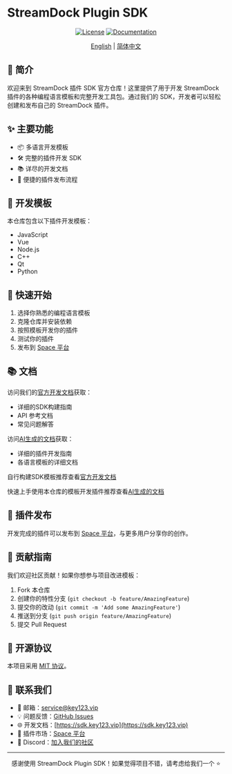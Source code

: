 # StreamDock Plugin SDK

<div align="center">

[![License](https://img.shields.io/badge/license-MIT-blue.svg)](LICENSE)
[![Documentation](https://img.shields.io/badge/docs-sdk.key123.vip-brightgreen.svg)](https://sdk.key123.vip)

[English](./README.md) | [简体中文](./README.zh-CN.md)

</div>

## 🚀 简介

欢迎来到 StreamDock 插件 SDK 官方仓库！这里提供了用于开发 StreamDock 插件的各种编程语言模板和完整开发工具包。通过我们的 SDK，开发者可以轻松创建和发布自己的 StreamDock 插件。

## ✨ 主要功能

- 📦 多语言开发模板
- 🛠️ 完整的插件开发 SDK
- 📚 详尽的开发文档
- 🔌 便捷的插件发布流程

## 📂 开发模板

本仓库包含以下插件开发模板：

- JavaScript
- Vue
- Node.js
- C++
- Qt
- Python

## 🔨 快速开始

1. 选择你熟悉的编程语言模板
2. 克隆仓库并安装依赖
3. 按照模板开发你的插件
4. 测试你的插件
5. 发布到 [Space 平台](https://space.key123.vip/)

## 📚 文档

访问我们的[官方开发文档](https://sdk.key123.vip/)获取：

- 详细的SDK构建指南
- API 参考文档
- 常见问题解答

访问[AI生成的文档](https://deepwiki.com/MiraboxSpace/StreamDock-Plugin-SDK)获取：

- 详细的插件开发指南
- 各语言模板的详细文档

自行构建SDK模板推荐查看[官方开发文档](https://sdk.key123.vip/)

快速上手使用本仓库的模板开发插件推荐查看[AI生成的文档](https://deepwiki.com/MiraboxSpace/StreamDock-Plugin-SDK)

## 🎯 插件发布

开发完成的插件可以发布到 [Space 平台](https://space.key123.vip/)，与更多用户分享你的创作。

## 🤝 贡献指南

我们欢迎社区贡献！如果你想参与项目改进模板：

1. Fork 本仓库
2. 创建你的特性分支 (`git checkout -b feature/AmazingFeature`)
3. 提交你的改动 (`git commit -m 'Add some AmazingFeature'`)
4. 推送到分支 (`git push origin feature/AmazingFeature`)
5. 提交 Pull Request

## 📄 开源协议

本项目采用 [MIT 协议](LICENSE)。

## 📮 联系我们

- 📧 邮箱：service@key123.vip
- 💡 问题反馈：[GitHub Issues](https://github.com/MiraboxSpace/StreamDock-Plugin-SDK/issues)
- 🌐 开发文档：[https://sdk.key123.vip](https://sdk.key123.vip)
- 🏪 插件市场：[Space 平台](https://space.key123.vip/)
- 💬 Discord：[加入我们的社区](https://discord.gg/WvCkKRGavX)

---

<div align="center">

感谢使用 StreamDock Plugin SDK！如果觉得项目不错，请考虑给我们一个 ⭐️

</div>
